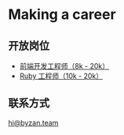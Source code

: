# Making a career

## 开放岗位
- [前端开发工程师（8k - 20k）](https://github.com/Byzanteam/handbook/blob/master/hiring/frontend.md)
- [Ruby 工程师（10k - 20k）](https://github.com/Byzanteam/handbook/blob/master/hiring/ruby.md)

## 联系方式
hi@byzan.team
